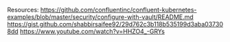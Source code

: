 Resources:
https://github.com/confluentinc/confluent-kubernetes-examples/blob/master/security/configure-with-vault/README.md
https://gist.github.com/shabbirsaifee92/29d762c3b118b535199d3aba037308dd
https://www.youtube.com/watch?v=HHZO4_-GRYs
